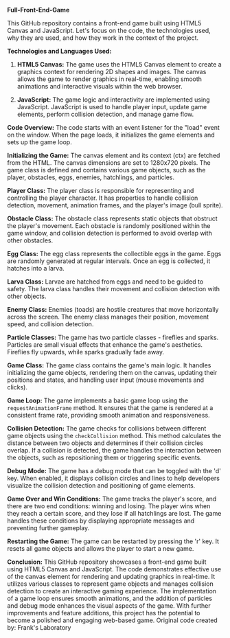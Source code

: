 **Full-Front-End-Game**

This GitHub repository contains a front-end game built using HTML5 Canvas and JavaScript. Let's focus on the code, the technologies used, why they are used, and how they work in the context of the project.

**Technologies and Languages Used:**
1. **HTML5 Canvas:** The game uses the HTML5 Canvas element to create a graphics context for rendering 2D shapes and images. The canvas allows the game to render graphics in real-time, enabling smooth animations and interactive visuals within the web browser.

2. **JavaScript:** The game logic and interactivity are implemented using JavaScript. JavaScript is used to handle player input, update game elements, perform collision detection, and manage game flow.

**Code Overview:**
The code starts with an event listener for the "load" event on the window. When the page loads, it initializes the game elements and sets up the game loop.

**Initializing the Game:**
The canvas element and its context (ctx) are fetched from the HTML. The canvas dimensions are set to 1280x720 pixels. The game class is defined and contains various game objects, such as the player, obstacles, eggs, enemies, hatchlings, and particles.

**Player Class:**
The player class is responsible for representing and controlling the player character. It has properties to handle collision detection, movement, animation frames, and the player's image (bull sprite).

**Obstacle Class:**
The obstacle class represents static objects that obstruct the player's movement. Each obstacle is randomly positioned within the game window, and collision detection is performed to avoid overlap with other obstacles.

**Egg Class:**
The egg class represents the collectible eggs in the game. Eggs are randomly generated at regular intervals. Once an egg is collected, it hatches into a larva.

**Larva Class:**
Larvae are hatched from eggs and need to be guided to safety. The larva class handles their movement and collision detection with other objects.

**Enemy Class:**
Enemies (toads) are hostile creatures that move horizontally across the screen. The enemy class manages their position, movement speed, and collision detection.

**Particle Classes:**
The game has two particle classes - fireflies and sparks. Particles are small visual effects that enhance the game's aesthetics. Fireflies fly upwards, while sparks gradually fade away.

**Game Class:**
The game class contains the game's main logic. It handles initializing the game objects, rendering them on the canvas, updating their positions and states, and handling user input (mouse movements and clicks).

**Game Loop:**
The game implements a basic game loop using the `requestAnimationFrame` method. It ensures that the game is rendered at a consistent frame rate, providing smooth animation and responsiveness.

**Collision Detection:**
The game checks for collisions between different game objects using the `checkCollision` method. This method calculates the distance between two objects and determines if their collision circles overlap. If a collision is detected, the game handles the interaction between the objects, such as repositioning them or triggering specific events.

**Debug Mode:**
The game has a debug mode that can be toggled with the 'd' key. When enabled, it displays collision circles and lines to help developers visualize the collision detection and positioning of game elements.

**Game Over and Win Conditions:**
The game tracks the player's score, and there are two end conditions: winning and losing. The player wins when they reach a certain score, and they lose if all hatchlings are lost. The game handles these conditions by displaying appropriate messages and preventing further gameplay.

**Restarting the Game:**
The game can be restarted by pressing the 'r' key. It resets all game objects and allows the player to start a new game.

**Conclusion:**
This GitHub repository showcases a front-end game built using HTML5 Canvas and JavaScript. The code demonstrates effective use of the canvas element for rendering and updating graphics in real-time. It utilizes various classes to represent game objects and manages collision detection to create an interactive gaming experience. The implementation of a game loop ensures smooth animations, and the addition of particles and debug mode enhances the visual aspects of the game. With further improvements and feature additions, this project has the potential to become a polished and engaging web-based game.
Original code created by: Frank's Laboratory

